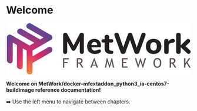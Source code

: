# Welcome

<p align="center">
  <img src="images/big_logo.png" alt="metwork logo"/>
</p>

**Welcome on MetWork/docker-mfextaddon_python3_ia-centos7-buildimage reference documentation!**

:arrow_right: Use the left menu to navigate between chapters.
